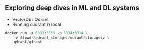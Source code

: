 ## Exploring deep dives in ML and DL systems


- VectorDb : Qdrant
- Running qudrant in local
```python
docker run -p 6333:6333 -p 6334:6334 \
    -v $(pwd)/qdrant_storage:/qdrant/storage:z \
    qdrant/qdrant
```